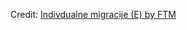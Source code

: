 <div id="observablehq-0aa532dd"></div>
<p>Credit: <a href="https://observablehq.com/d/ea4d7a5d89d20e71">Indivdualne migracije (E) by FTM</a></p>

<link rel="stylesheet" href="https://cdn.jsdelivr.net/npm/@observablehq/inspector@5/dist/inspector.css">
<script type="module">
import {Runtime, Inspector} from "https://cdn.jsdelivr.net/npm/@observablehq/runtime@5/dist/runtime.js";
import define from "https://api.observablehq.com/d/ea4d7a5d89d20e71.js?";
new Runtime().module(define, Inspector.into("#observablehq-0aa532dd"));
</script>
